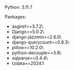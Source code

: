 Python: 3.11.7

Pankages:
- asgiref==3.7.2\
- Django==5.0.2\
- django-jazzmin==2.6.0\
- django-querycount==0.8.3\
- pillow==10.2.0\
- python-decouple==3.8\
- sqlparse==0.4.4\
- tzdata==2024.1

